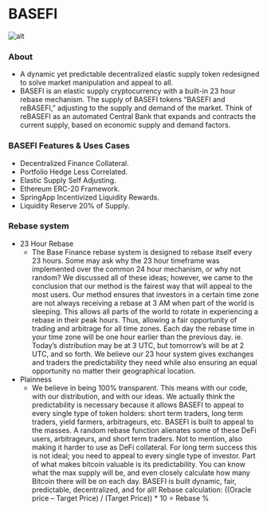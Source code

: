 # BASEFI
![alt](https://basefinance.org/logo_text.png)

### About
- A dynamic yet predictable decentralized elastic supply token redesigned to solve market manipulation and appeal to all.
- BASEFI is an elastic supply cryptocurrency with a built-in 23 hour rebase mechanism. The supply of BASEFI tokens “BASEFI and reBASEFI,” adjusting to the supply and demand of the market. Think of reBASEFI as an automated Central Bank that expands and contracts the current supply, based on economic supply and demand factors.

### BASEFI Features & Uses Cases
- Decentralized Finance Collateral.
- Portfolio Hedge Less Correlated.
- Elastic Supply Self Adjusting.
- Ethereum ERC-20 Framework.
- SpringApp Incentivized Liquidity Rewards.
- Liquidity Reserve 20% of Supply.

### Rebase system
- 23 Hour Rebase
    + The Base Finance rebase system is designed to rebase itself every 23 hours. Some may ask why the 23 hour timeframe was implemented over the common 24 hour mechanism, or why not random? We discussed all of these ideas; however, we came to the conclusion that our method is the fairest way that will appeal to the most users. Our method ensures that investors in a certain time zone are not always receiving a rebase at 3 AM when part of the world is sleeping. This allows all parts of the world to rotate in experiencing a rebase in their peak hours. Thus, allowing a fair opportunity of trading and arbitrage for all time zones. Each day the rebase time in your time zone will be one hour earlier than the previous day. ie. Today’s distribution may be at 3 UTC, but tomorrow’s will be at 2 UTC, and so forth. We believe our 23 hour system gives exchanges and traders the predictability they need while also ensuring an equal opportunity no matter their geographical location.
- Plainness
    + We believe in being 100% transparent. This means with our code, with our distribution, and with our ideas. We actually think the predictability is necessary because it allows BASEFI to appeal to every single type of token holders: short term traders, long term traders, yield farmers, arbitrageurs, etc. BASEFI is built to appeal to the masses. A random rebase function alienates some of these DeFi users, arbitrageurs, and short term traders. Not to mention, also making it harder to use as DeFi collateral. For long term success this is not ideal; you need to appeal to every single type of investor. Part of what makes bitcoin valuable is its predictability. You can know what the max supply will be, and even closely calculate how many Bitcoin there will be on each day. BASEFI is built dynamic, fair, predictable, decentralized, and for all!
    Rebase calculation: ((Oracle price – Target Price) / (Target Price)) * 10 = Rebase %